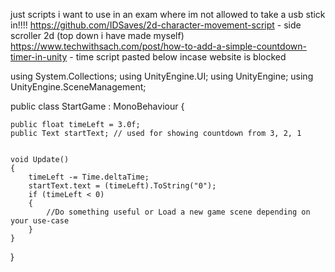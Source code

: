just scripts i want to use in an exam where im not allowed to take a usb stick in!!!!
https://github.com/IDSaves/2d-character-movement-script - side scroller 2d (top down i have made myself)
https://www.techwithsach.com/post/how-to-add-a-simple-countdown-timer-in-unity - time script pasted below incase website is blocked 

using System.Collections;
using UnityEngine.UI;
using UnityEngine;
using UnityEngine.SceneManagement;

public class StartGame : MonoBehaviour
{

    public float timeLeft = 3.0f;
    public Text startText; // used for showing countdown from 3, 2, 1 


    void Update()
    {
        timeLeft -= Time.deltaTime;
        startText.text = (timeLeft).ToString("0");
        if (timeLeft < 0)
        {
            //Do something useful or Load a new game scene depending on your use-case
        }
    }
} 


